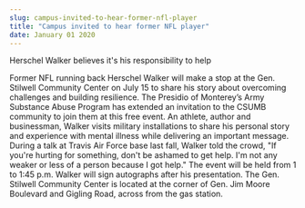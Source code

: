 ```yaml
---
slug: campus-invited-to-hear-former-nfl-player
title: "Campus invited to hear former NFL player"
date: January 01 2020
---
```


 
<p>Herschel Walker believes it's his responsibility to help</p>
<p>
  Former NFL running back Herschel Walker will make a stop at the Gen. Stilwell
  Community Center on July 15 to share his story about overcoming challenges and
  building resilience. The Presidio of Monterey’s Army Substance Abuse Program
  has extended an invitation to the CSUMB community to join them at this free
  event. An athlete, author and businessman, Walker visits military
  installations to share his personal story and experience with mental illness
  while delivering an important message. During a talk at Travis Air Force base
  last fall, Walker told the crowd, "If you're hurting for something, don't be
  ashamed to get help. I'm not any weaker or less of a person because I got
  help." The event will be held from 1 to 1:45 p.m. Walker will sign autographs
  after his presentation. The Gen. Stilwell Community Center is located at the
  corner of Gen. Jim Moore Boulevard and Gigling Road, across from the gas
  station.
</p>
 
